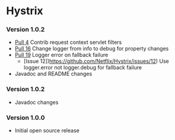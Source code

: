 # Hystrix #

### Version 1.0.2 ###

* [Pull 4](https://github.com/Netflix/Hystrix/pull/4) Contrib request context servlet filters 
* [Pull 16](https://github.com/Netflix/Hystrix/pull/16) Change logger from info to debug for property changes
* [Pull 19](https://github.com/Netflix/Hystrix/pull/19) Logger error on fallback failure 
  * [Issue 12])https://github.com/Netflix/Hystrix/issues/12) Use logger.error not logger.debug for fallback failure
* Javadoc and README changes

### Version 1.0.2 ###

* Javadoc changes

### Version 1.0.0 ###

* Initial open source release 

